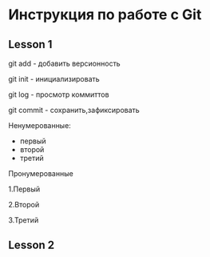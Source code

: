# Инструкция по работе с Git

## Lesson 1 

git add - добавить версионность

git init - инициализировать

git log - просмотр коммиттов

git commit - сохранить,зафиксировать

Ненумерованные:

* первый
* второй
* третий

Пронумерованные 

1.Первый

2.Второй

3.Третий

## Lesson 2



